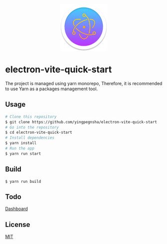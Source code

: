 <p align="center">
  <img width="150" src="/public/icons/256x256.png" alt="electron-vite">
</p>

# electron-vite-quick-start

The project is managed using yarn monorepo, Therefore, it is recommended to use Yarn as a packages management tool.

## Usage

```bash
# Clone this repository
$ git clone https://github.com/yingpegnsha/electron-vite-quick-start
# Go into the repository
$ cd electron-vite-quick-start
# Install dependencies
$ yarn install
# Run the app
$ yarn run start
```

## Build

```base
$ yarn run build
```

## Todo

[Dashboard](https://github.com/yingpengsha/electron-vite-quick-start/projects/1)

## License

[MIT](License)
